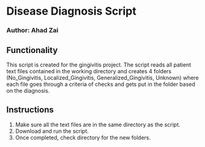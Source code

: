 # Disease Diagnosis Script
### Author: Ahad Zai
## Functionality
This script is created for the gingivitis project. The script reads all patient text files contained in the working directory and creates 4 folders (No_Gingivitis, Localized_Gingivitis, Generalized_Gingivitis, Unknown) where each file goes through a criteria of checks and gets put in the folder based on the diagnosis.
## Instructions
1) Make sure all the text files are in the same directory as the script.
2) Download and run the script.
3) Once completed, check directory for the new folders.
